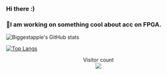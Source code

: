 ### Hi there :)
### 🔭I am working on something cool about acc on FPGA.
![Biggestapple's GitHub stats](https://github-readme-stats.vercel.app/api?username=Biggestapple&show_icons=true&theme=tokyonight)

[![Top Langs](https://github-readme-stats.vercel.app/api/top-langs/?username=Biggestapple)](https://github.com/Biggestapple/github-readme-stats)

<p align="center"> 
  Visitor count<br>
  <img src="https://profile-counter.glitch.me/Biggestapple/count.svg" />
</p>
<!--
**Biggestapple** is a ✨ _special_ ✨ repository because its `README.md` (this file) appears on your GitHub profile.


* ![iverilog](https://img.shields.io/badge/-iverilog-green.svg) ![quartus](https://img.shields.io/badge/-Quartus-blue.svg?logo=intel&logoColor=ffffff) ![vivado](https://img.shields.io/badge/-Vivado-FF1010.svg?logo=xilinx&logoColor=ffffff) ![arduino](https://img.shields.io/badge/-Arduino-00979D.svg?logo=arduino&logoColor=ffffff) ![lceda](https://img.shields.io/badge/-立创EDA-5070F0.svg)
Here are some ideas to get you started:

- 🔭 I’m currently working on ...
- 🌱 I’m currently learning ...
- 👯 I’m looking to collaborate on ...
- 🤔 I’m looking for help with ...
- 💬 Ask me about ...
- 📫 How to reach me: ...
- 😄 Pronouns: ...
- ⚡ Fun fact: ...
-->
